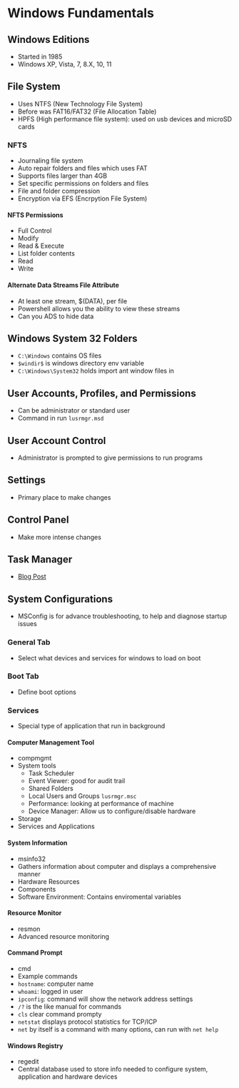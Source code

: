 # Windows Fundamentals

## Windows Editions
* Started in 1985
* Windows XP, Vista, 7, 8.X, 10, 11

## File System
* Uses NTFS (New Technology File System)
* Before was FAT16/FAT32 (File Allocation Table)
* HPFS (High performance file system): used on usb devices and microSD cards

### NFTS
* Journaling file system
* Auto repair folders and files which uses FAT
* Supports files larger than 4GB
* Set specific permissions on folders and files
* File and folder compression
* Encryption via EFS (Encrpytion File System)

#### NFTS Permissions
* Full Control
* Modify
* Read & Execute
* List folder contents
* Read
* Write

#### Alternate Data Streams File Attribute
* At least one stream, $(DATA), per file
* Powershell allows you the ability to view these streams
* Can you ADS to hide data

## Windows System 32 Folders
* `C:\Windows` contains OS files
* `$windir$` is windows directory env variable
* `C:\Windows\System32` holds import ant window files in

## User Accounts, Profiles, and Permissions
* Can be administrator or standard user
* Command in run `lusrmgr.msd`

## User Account Control
* Administrator is prompted to give permissions to run programs

## Settings
* Primary place to make changes

## Control Panel
* Make more intense changes

## Task Manager
* [Blog Post](https://www.howtogeek.com/405806/windows-task-manager-the-complete-guide/)

## System Configurations
* MSConfig is for advance troubleshooting, to help and diagnose startup issues

### General Tab
* Select what devices and services for windows to load on boot
### Boot Tab
* Define boot options
### Services
* Special type of application that run in background

#### Computer Management Tool
* compmgmt
* System tools
  * Task Scheduler
  * Event Viewer: good for audit trail
  * Shared Folders
  * Local Users and Groups `lusrmgr.msc`
  * Performance: looking at performance of machine
  * Device Manager: Allow us to configure/disable hardware
* Storage
* Services and Applications

#### System Information
* msinfo32
* Gathers information about computer and displays a comprehensive manner
* Hardware Resources
* Components
* Software Environment: Contains enviromental variables

#### Resource Monitor
* resmon
* Advanced resource monitoring

#### Command Prompt
* cmd
* Example commands
 * `hostname`: computer name
 * `whoami`: logged in user
 * `ipconfig`: command will show the network address settings
 * `/?` is the like manual for commands
 * `cls` clear command prompty
 * `netstat` displays protocol statistics for TCP/ICP
 * `net` by itself is a command with many options, can run with `net help`

#### Windows Registry
* regedit
* Central database used to store info needed to configure system, application and hardware devices
